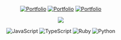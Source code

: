  <div align="center">
 
[![Portfolio](https://img.shields.io/badge/HackerRank-000000?style=for-the-badge&logo=hackerrank&logoColor=white)](https://www.hackerrank.com/josuehoenicka)
[![Portfolio](https://img.shields.io/badge/Leetcode-000000?style=for-the-badge&logo=leetcode&logoColor=white)](https://leetcode.com/josuehoenicka/)
[![Portfolio](https://img.shields.io/badge/freeCodeCamp-000000?style=for-the-badge&logo=freecodecamp&logoColor=white)](https://www.freecodecamp.org/josuehoenicka)
 
![](https://github-readme-streak-stats.herokuapp.com/?user=josuehoenicka&theme=dark&hide_border=true)
 
![JavaScript](https://img.shields.io/badge/.js-F7DF1E.svg?style=for-the-badge) 
![TypeScript](https://img.shields.io/badge/.ts-007ACC.svg?style=for-the-badge) 
![Ruby](https://img.shields.io/badge/.rb-CC342D.svg?style=for-the-badge)
![Python](https://img.shields.io/badge/.py-3776AB?style=for-the-badge)  

</div>




  

  




